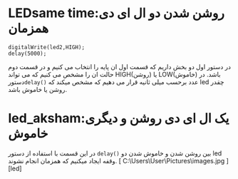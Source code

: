 # LEDsame time:روشن شدن دو ال ای دی همزمان
```
digitalWrite(led2,HIGH);
delay(5000);
```
در دستور اول دو بخش داریم که قسمت اول ان  پایه را انتخاب می کنیم  و در قسمت دوم حالت ان را مشخص می کنیم که می تواند HIGH(روشن) یا LOW(خاموش) باشد.
در  دستور`delay()` عدد برحسب میلی ثانیه قرار می دهیم که مشخص میکند که led چقدر روشن یا خاموش باشد.
# led_aksham:یک ال ای دی روشن و دیگری خاموش
در این قسمت با استفاده از دستور `delay()` بین روشن شدن و خاموش شدن  دو led وقفه ایجاد میکنیم که همزمان انجام نشوند.
[ C:\Users\User\Pictures\images.jpg ][led]
